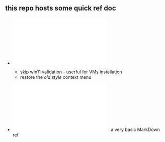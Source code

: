 

## this repo hosts some quick ref doc

- ![Win 11 setup hack](w11_setup.md)
    * skip win11 validation - userful for VMs installation
    * restore the *old style* context menu

- ![markdown](markdown.md) : a  very basic MarkDown ref  

